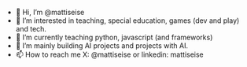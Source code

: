 - 👋 Hi, I’m @mattiseise
- 👀 I’m interested in teaching, special education, games (dev and play) and tech.
- 🌱 I’m currently teaching python, javascript (and frameworks)
- 💞️ I’m mainly building AI projects and projects with AI.
- 📫 How to reach me X: @mattiseise or linkedin: mattiseise

<!---
mattiseise/mattiseise is a ✨ special ✨ repository because its `README.md` (this file) appears on your GitHub profile.
You can click the Preview link to take a look at your changes.
--->
